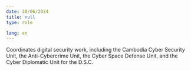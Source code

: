 ```yaml
---
date: 30/06/2024
title: null
type: role

lang: en
---
```


Coordinates digital security work, including the Cambodia Cyber Security Unit, the Anti-Cybercrime Unit, the Cyber Space Defense Unit, and the Cyber Diplomatic Unit for the D.S.C.
